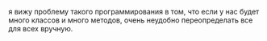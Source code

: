 я вижу проблему такого программирования в том, что если у нас будет много классов и много методов,
очень неудобно переопределать все для всех вручную.